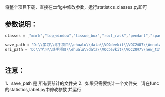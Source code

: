 将整个项目下载，直接在cofig中修改参数，运行statistics_classes.py即可

## 参数说明：

```python
classes = ["mark","top_window","tissue_box","roof_rack","pendant","spaer_wheel_rack"]  # 目标类别

save_path = 'D:\\学习\\练手项目\\ehualu\\data\\VOCdevkit\\VOC2007\\Annotations' # 生成统计文件的路径
ori_path = 'D:\\学习\\练手项目\\ehualu\\data\\VOCdevkit\\VOC2007\\new_txt' # 原始txt标签路径
	
```



## 注意：
1、save_path 是 所有要统计的文件夹
2、如果只需要统计一个文件夹，请在func的statistics_label.py中修改参数 并运行


